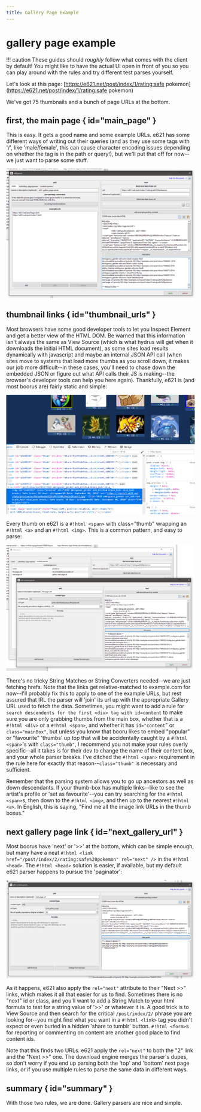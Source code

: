 ```yaml
---
title: Gallery Page Example
---
```


# gallery page example

!!! caution
	These guides should _roughly_ follow what comes with the client by default! You might like to have the actual UI open in front of you so you can play around with the rules and try different test parses yourself.

Let's look at this page: [https://e621.net/post/index/1/rating:safe pokemon](https://e621.net/post/index/1/rating:safe pokemon)

We've got 75 thumbnails and a bunch of page URLs at the bottom.

## first, the main page { id="main_page" }

This is easy. It gets a good name and some example URLs. e621 has some different ways of writing out their queries (and as they use some tags with '/', like 'male/female', this can cause character encoding issues depending on whether the tag is in the path or query!), but we'll put that off for now--we just want to parse some stuff.

![](images/downloader_gallery_example_main.png)

## thumbnail links { id="thumbnail_urls" }

Most browsers have some good developer tools to let you Inspect Element and get a better view of the HTML DOM. Be warned that this information isn't always the same as View Source (which is what hydrus will get when it downloads the initial HTML document), as some sites load results dynamically with javascript and maybe an internal JSON API call (when sites move to systems that load more thumbs as you scroll down, it makes our job more difficult--in these cases, you'll need to chase down the embedded JSON or figure out what API calls their JS is making--the browser's developer tools can help you here again). Thankfully, e621 is (and most boorus are) fairly static and simple:

![](images/downloader_gallery_example_thumb_html.png)

Every thumb on e621 is a `#!html <span>` with class="thumb" wrapping an `#!html <a>` and an `#!html <img>`. This is a common pattern, and easy to parse:

![](images/downloader_gallery_example_thumb_parsing.png)

There's no tricky String Matches or String Converters needed--we are just fetching hrefs. Note that the links get relative-matched to example.com for now--I'll probably fix this to apply to one of the example URLs, but rest assured that IRL the parser will 'join' its url up with the appropriate Gallery URL used to fetch the data. Sometimes, you might want to add a rule for `search descendents for the first <div> tag with id=content` to make sure you are only grabbing thumbs from the main box, whether that is a `#!html <div>` or a `#!html <span>`, and whether it has `id="content`" or `class="mainBox"`, but unless you know that booru likes to embed "popular" or "favourite" 'thumbs' up top that will be accidentally caught by a `#!html <span>`'s with `class="thumb"`, I recommend you not make your rules overly specific--all it takes is for their dev to change the name of their content box, and your whole parser breaks. I've ditched the `#!html <span>` requirement in the rule here for exactly that reason--`class="thumb"` is necessary and sufficient.

Remember that the parsing system allows you to go up ancestors as well as down descendants. If your thumb-box has multiple links--like to see the artist's profile or 'set as favourite'--you can try searching for the `#!html <span>`s, then down to the `#!html <img>`, and then _up_ to the nearest `#!html <a>`. In English, this is saying, "Find me all the image link URLs in the thumb boxes."

## next gallery page link { id="next_gallery_url" }

Most boorus have 'next' or '>>' at the bottom, which can be simple enough, but many have a neat `#!html <link href="/post/index/2/rating:safe%20pokemon" rel="next" />` in the `#!html <head>`. The `#!html <head>` solution is easier, if available, but my default e621 parser happens to pursue the 'paginator':

![](images/downloader_gallery_example_paginator_parsing.png)

As it happens, e621 also apply the `rel="next"` attribute to their "Next >>" links, which makes it all that easier for us to find. Sometimes there is no "next" id or class, and you'll want to add a String Match to your html formula to test for a string value of '>>' or whatever it is. A good trick is to View Source and then search for the critical `/post/index/2/` phrase you are looking for--you might find what you want in a `#!html <link>` tag you didn't expect or even buried in a hidden 'share to tumblr' button. `#!html <form>`s for reporting or commenting on content are another good place to find content ids.

Note that this finds two URLs. e621 apply the `rel="next"` to both the "2" link and the "Next >>" one. The download engine merges the parser's dupes, so don't worry if you end up parsing both the 'top' and 'bottom' next page links, or if you use multiple rules to parse the same data in different ways.

## summary { id="summary" }

With those two rules, we are done. Gallery parsers are nice and simple.
